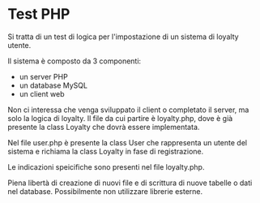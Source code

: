 # Test PHP

Si tratta di un test di logica per l'impostazione di un sistema di loyalty utente.

Il sistema è composto da 3 componenti:

- un server PHP
- un database MySQL
- un client web

Non ci interessa che venga sviluppato il client o completato il server, ma solo la logica di loyalty.
Il file da cui partire è loyalty.php, dove è già presente la class Loyalty che dovrà essere implementata.

Nel file user.php è presente la class User che rappresenta un utente del sistema e richiama la class Loyalty in fase di registrazione.

Le indicazioni speicifiche sono presenti nel file loyalty.php.

Piena libertà di creazione di nuovi file e di scrittura di nuove tabelle o dati nel database.
Possibilmente non utilizzare librerie esterne.
